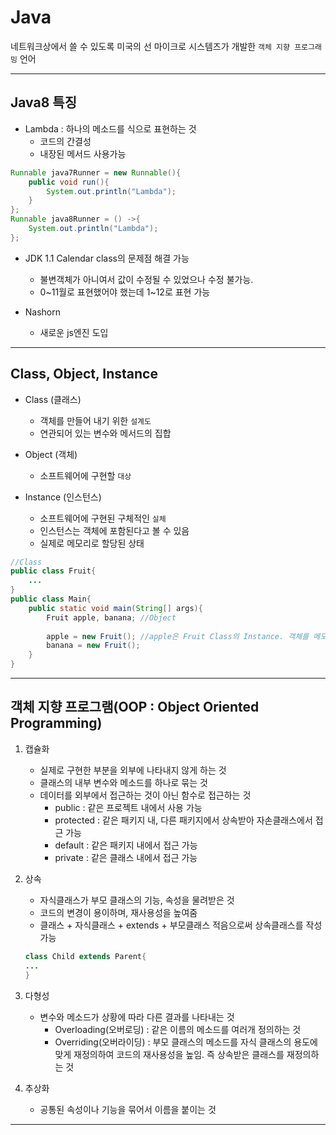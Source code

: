 # Java
네트워크상에서 쓸 수 있도록 미국의 선 마이크로 시스템즈가 개발한
`객체 지향 프로그래밍` 언어
***
## Java8 특징
* Lambda : 하나의 메소드를 식으로 표현하는 것
   * 코드의 간결성
   * 내장된 메서드 사용가능
```java
Runnable java7Runner = new Runnable(){
    public void run(){
        System.out.println("Lambda");
    }
};
Runnable java8Runner = () ->{
    System.out.println("Lambda");
};
```
* JDK 1.1 Calendar class의 문제점 해결 가능
   * 불변객체가 아니여서 값이 수정될 수 있었으나 수정 불가능.
   * 0~11월로 표현했어야 했는데 1~12로 표현 가능

* Nashorn
   * 새로운 js엔진 도입
***
## Class, Object, Instance
* Class (클래스)
   * 객체를 만들어 내기 위한 `설계도`
   * 연관되어 있는 변수와 메서드의 집합

* Object (객체)
   * 소프트웨어에 구현할 `대상`
* Instance (인스턴스)
   * 소프트웨어에 구현된 구체적인 `실체`
   * 인스턴스는 객체에 포함된다고 볼 수 있음
   * 실제로 메모리로 할당된 상태

```java
//Class
public class Fruit{
    ...
}
public class Main{
    public static void main(String[] args){
        Fruit apple, banana; //Object
        
        apple = new Fruit(); //apple은 Fruit Class의 Instance. 객체를 메모리에 할당
        banana = new Fruit();
    }
}
```
***

## 객체 지향 프로그램(OOP : Object Oriented Programming)

1. 캡슐화
   * 실제로 구현한 부분을 외부에 나타내지 않게 하는 것
   * 클래스의 내부 변수와 메소드를 하나로 묶는 것
   * 데이터를 외부에서 접근하는 것이 아닌 함수로 접근하는 것
      * public : 같은 프로젝트 내에서 사용 가능
      * protected : 같은 패키지 내, 다른 패키지에서 상속받아 자손클래스에서 접근 가능
      * default : 같은 패키지 내에서 접근 가능
      * private : 같은 클래스 내에서 접근 가능


2. 상속
   * 자식클래스가 부모 클래스의 기능, 속성을 물려받은 것
   * 코드의 변경이 용이하며, 재사용성을 높여줌
   * 클래스 + 자식클래스 + extends + 부모클래스 적음으로써 상속클래스를 작성가능
   ```java
   class Child extends Parent{
   ...
   }
   ```

3. 다형성
   * 변수와 메소드가 상황에 따라 다른 결과를 나타내는 것
      * Overloading(오버로딩) : 같은 이름의 메소드를 여러개 정의하는 것
      * Overriding(오버라이딩) : 부모 클래스의 메소드를 자식 클래스의 용도에 맞게 재정의하여 코드의 재사용성을 높임. 즉 상속받은 클래스를 재정의하는 것

4. 추상화
   * 공통된 속성이나 기능을 묶어서 이름을 붙이는 것

***
